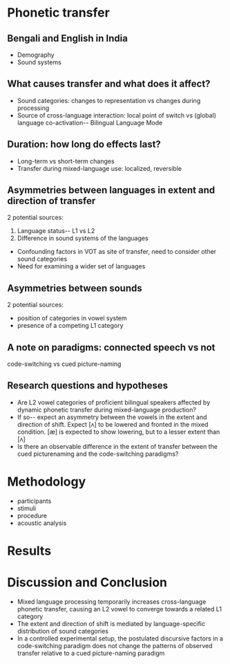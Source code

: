# Phonetic transfer
    
## Bengali and English in India
* Demography
* Sound systems

## What causes transfer and what does it affect?
* Sound categories: changes to representation vs changes during processing
* Source of cross-language interaction: local point of switch vs (global) language co-activation-- Bilingual Language Mode 
    
## Duration: how long do effects last?
* Long-term vs short-term changes
* Transfer during mixed-language use: localized, reversible

## Asymmetries between languages in extent and direction of transfer
2 potential sources:

1. Language status-- L1 vs L2
2. Difference in sound systems of the languages

* Confounding factors in VOT as site of transfer, need to consider other sound categories
* Need for examining a wider set of languages

## Asymmetries between sounds
2 potential sources:

* position of categories in vowel system
* presence of a competing L1 category

## A note on paradigms: connected speech vs not
 code-switching vs cued picture-naming

## Research questions and hypotheses
* Are L2 vowel categories of proficient bilingual speakers affected by dynamic phonetic transfer during mixed-language production?
* If so-- expect an asymmetry between the vowels in the extent and direction of shift. Expect [ʌ] to be lowered and fronted in the mixed condition. [æ] is expected to
show lowering, but to a lesser extent than [ʌ]
* Is there an observable difference in the extent of transfer between the cued picturenaming and the code-switching paradigms?

# Methodology
- participants
- stimuli
- procedure
- acoustic analysis

# Results

# Discussion and Conclusion

* Mixed language processing temporarily increases cross-language phonetic transfer, causing an L2 vowel to converge towards a related L1 category 
* The extent and direction of shift is mediated by language-specific distribution of sound categories
* In a controlled experimental setup, the postulated discursive factors in a code-switching paradigm does not change the patterns of observed transfer relative to a cued picture-naming paradigm

